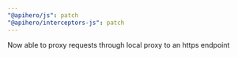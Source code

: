 ```yaml
---
"@apihero/js": patch
"@apihero/interceptors-js": patch
---
```


Now able to proxy requests through local proxy to an https endpoint
